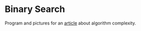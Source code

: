 # Binary Search

Program and pictures for an [article](https://blog.zhbert.ru/algorithm-complexity/) about algorithm complexity.
